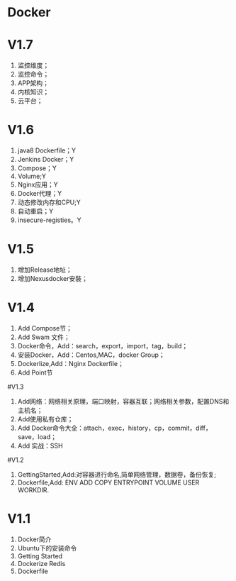 # Docker

# V1.7
1. 监控维度；
2. 监控命令；
3. APP架构；
4. 内核知识；
5. 云平台； 

# V1.6
1. java8 Dockerfile；Y
2. Jenkins Docker；Y
3. Compose；Y
4. Volume;Y
5. Nginx应用；Y
6. Docker代理；Y
7. 动态修改内存和CPU;Y
8. 自动重启；Y
9. insecure-registies。Y

# V1.5
1. 增加Release地址；
2. 增加Nexusdocker安裝；

# V1.4
1. Add Compose节；
2. Add Swam 文件；
3. Docker命令，Add：search，export，import，tag，build；
4. 安装Docker，Add：Centos,MAC，docker Group；
5. Dockerlize,Add：Nginx Dockerfile；
6. Add Point节

#V1.3
1. Add网络：网络相关原理，端口映射，容器互联；网络相关参数，配置DNS和主机名；
2. Add使用私有仓库；
3. Add Docker命令大全：attach，exec，history，cp，commit，diff，save，load；
4. Add 实战：SSH

#V1.2
1. GettingStarted,Add:对容器进行命名,简单网络管理，数据卷，备份恢复;
2. Dockerfile,Add: ENV ADD COPY ENTRYPOINT VOLUME USER WORKDIR.


# V1.1

1. Docker简介
2. Ubuntu下的安装命令
3. Getting Started
4. Dockerize Redis
5. Dockerfile
